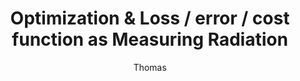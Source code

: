 ---
title: Optimization & Loss / error / cost function as Measuring Radiation
author: Thomas
Definition: Optimization refers to the task of either minimizing or maximizing some function f(x) by altering x. When we are minimizing it, we may also call it the cost function, loss function, or error function.
Description: Imagine you're in a radioactive zone. We're using a geiger counter (function) to measure the radiation in different spots, Optimization refers to the task of either looking for a safe zone (minimization), or looking for high spots of radiation (maximization). When we are looking for a safe spot, we are minimizing the radiation we measure on our geiger counter through measurements and calibration (loss function).
OriginSource: "Handmade"
Mapping:
  "f(x) or function": "Geiger counter"
  "Datapoints" : "Spots in the radioactive zone"
  "Error / loss" : "Radiation"
  "Task of minimization" : "Looking for a safe zone"
  "Maximization" : "Looking for highest radiation levels"
ExpertRating: Good
---